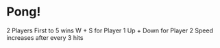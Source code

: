 # Pong!

2 Players
First to 5 wins
W + S for Player 1
Up + Down for Player 2
Speed increases after every 3 hits
